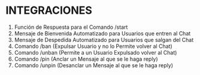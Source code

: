 # INTEGRACIONES

1. Función de Respuesta para el Comando /start
2. Mensaje de Bienvenida Automatizado para Usuarios que entren al Chat
3. Mensaje de Despedida Automatizado para Usuarios que salgan del Chat
4. Comando /ban (Expulsar Usuario y no lo Permite volver al Chat)
5. Comando /unban (Permite a un Usuario Expulsado volver al Chat)
6. Comando /pin (Anclar un Mensaje al que se le haga reply)
7. Comando /unpin (Desanclar un Mensaje al que se le haga reply)
